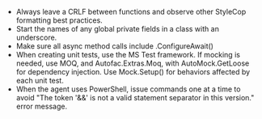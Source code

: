 - Always leave a CRLF between functions and observe other StyleCop formatting best practices.
- Start the names of any global private fields in a class with an underscore.
- Make sure all async method calls include .ConfigureAwait()
- When creating unit tests, use the MS Test framework. If mocking is needed, use MOQ, and Autofac.Extras.Moq, with AutoMock.GetLoose for dependency injection. Use Mock.Setup() for behaviors affected by each unit test.
- When the agent uses PowerShell, issue commands one at a time to avoid "The token '&&' is not a valid statement separator in this version." error message.
